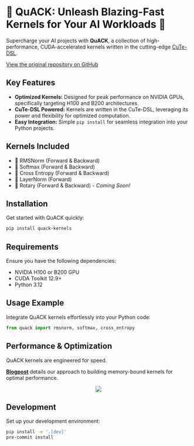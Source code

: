# 🦆 QuACK: Unleash Blazing-Fast Kernels for Your AI Workloads 🦆

Supercharge your AI projects with **QuACK**, a collection of high-performance, CUDA-accelerated kernels written in the cutting-edge [CuTe-DSL](https://docs.nvidia.com/cutlass/media/docs/pythonDSL/cute_dsl_general/dsl_introduction.html).

[View the original repository on GitHub](https://github.com/Dao-AILab/quack)

## Key Features

*   **Optimized Kernels:** Designed for peak performance on NVIDIA GPUs, specifically targeting H100 and B200 architectures.
*   **CuTe-DSL Powered:** Kernels are written in the CuTe-DSL, leveraging its power and flexibility for optimized computation.
*   **Easy Integration:** Simple `pip install` for seamless integration into your Python projects.

## Kernels Included

*   🦆 RMSNorm (Forward & Backward)
*   🦆 Softmax (Forward & Backward)
*   🦆 Cross Entropy (Forward & Backward)
*   🦆 LayerNorm (Forward)
*   🦆 Rotary (Forward & Backward) - *Coming Soon!*

## Installation

Get started with QuACK quickly:

```bash
pip install quack-kernels
```

## Requirements

Ensure you have the following dependencies:

*   NVIDIA H100 or B200 GPU
*   CUDA Toolkit 12.9+
*   Python 3.12

## Usage Example

Integrate QuACK kernels effortlessly into your Python code:

```python
from quack import rmsnorm, softmax, cross_entropy
```

## Performance & Optimization

QuACK kernels are engineered for speed.

**[Blogpost](media/2025-07-10-membound-sol.md)** details our approach to building memory-bound kernels for optimal performance.

<div align="center">
<figure>
  <img
  src="media/bf16_kernel_benchmarks_single_row.svg"
  >
</figure>
</div>

## Development

Set up your development environment:

```bash
pip install -e '.[dev]'
pre-commit install
```